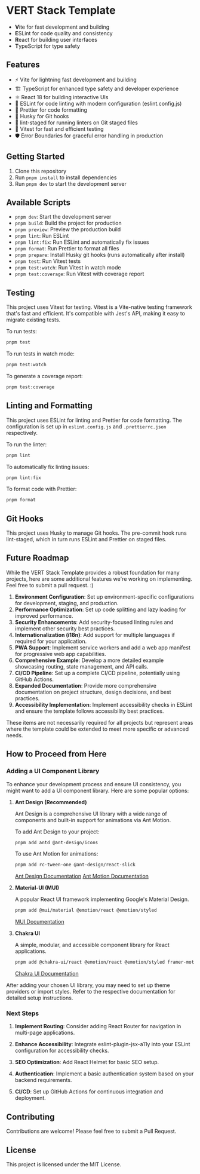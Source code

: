 # VERT Stack Template

- **V**ite for fast development and building
- **E**SLint for code quality and consistency
- **R**eact for building user interfaces
- **T**ypeScript for type safety

## Features

- ⚡️ Vite for lightning fast development and building
- 🏗 TypeScript for enhanced type safety and developer experience
- ⚛️ React 18 for building interactive UIs
- 📏 ESLint for code linting with modern configuration (eslint.config.js)
- 💖 Prettier for code formatting
- 🐶 Husky for Git hooks
- 🚫 lint-staged for running linters on Git staged files
- 🧪 Vitest for fast and efficient testing
- 🛡️ Error Boundaries for graceful error handling in production

## Getting Started

1. Clone this repository
2. Run `pnpm install` to install dependencies
3. Run `pnpm dev` to start the development server

## Available Scripts

- `pnpm dev`: Start the development server
- `pnpm build`: Build the project for production
- `pnpm preview`: Preview the production build
- `pnpm lint`: Run ESLint
- `pnpm lint:fix`: Run ESLint and automatically fix issues
- `pnpm format`: Run Prettier to format all files
- `pnpm prepare`: Install Husky git hooks (runs automatically after install)
- `pnpm test`: Run Vitest tests
- `pnpm test:watch`: Run Vitest in watch mode
- `pnpm test:coverage`: Run Vitest with coverage report

## Testing

This project uses Vitest for testing. Vitest is a Vite-native testing framework that's fast and efficient. It's compatible with Jest's API, making it easy to migrate existing tests.

To run tests:

```bash
pnpm test
```

To run tests in watch mode:

```bash
pnpm test:watch
```

To generate a coverage report:

```bash
pnpm test:coverage
```

## Linting and Formatting

This project uses ESLint for linting and Prettier for code formatting. The configuration is set up in `eslint.config.js` and `.prettierrc.json` respectively.

To run the linter:

```bash
pnpm lint
```

To automatically fix linting issues:

```bash
pnpm lint:fix
```

To format code with Prettier:

```bash
pnpm format
```

## Git Hooks

This project uses Husky to manage Git hooks. The pre-commit hook runs lint-staged, which in turn runs ESLint and Prettier on staged files.

## Future Roadmap

While the VERT Stack Template provides a robust foundation for many projects, here are some additional features we're working on implementing. Feel free to submit a pull request. :)

1. **Environment Configuration**: Set up environment-specific configurations for development, staging, and production.
2. **Performance Optimization**: Set up code splitting and lazy loading for improved performance.
3. **Security Enhancements**: Add security-focused linting rules and implement other security best practices.
4. **Internationalization (i18n)**: Add support for multiple languages if required for your application.
5. **PWA Support**: Implement service workers and add a web app manifest for progressive web app capabilities.
6. **Comprehensive Example**: Develop a more detailed example showcasing routing, state management, and API calls.
7. **CI/CD Pipeline**: Set up a complete CI/CD pipeline, potentially using GitHub Actions.
8. **Expanded Documentation**: Provide more comprehensive documentation on project structure, design decisions, and best practices.
9. **Accessibility Implementation**: Implement accessibility checks in ESLint and ensure the template follows accessibility best practices.

These items are not necessarily required for all projects but represent areas where the template could be extended to meet more specific or advanced needs.

## How to Proceed from Here

### Adding a UI Component Library

To enhance your development process and ensure UI consistency, you might want to add a UI component library. Here are some popular options:

1. **Ant Design (Recommended)**

   Ant Design is a comprehensive UI library with a wide range of components and built-in support for animations via Ant Motion.

   To add Ant Design to your project:

   ```bash
   pnpm add antd @ant-design/icons
   ```

   To use Ant Motion for animations:

   ```bash
   pnpm add rc-tween-one @ant-design/react-slick
   ```

   [Ant Design Documentation](https://ant.design/)
   [Ant Motion Documentation](https://motion.ant.design/)

2. **Material-UI (MUI)**

   A popular React UI framework implementing Google's Material Design.

   ```bash
   pnpm add @mui/material @emotion/react @emotion/styled
   ```

   [MUI Documentation](https://mui.com/)

3. **Chakra UI**

   A simple, modular, and accessible component library for React applications.

   ```bash
   pnpm add @chakra-ui/react @emotion/react @emotion/styled framer-motion
   ```

   [Chakra UI Documentation](https://chakra-ui.com/)

After adding your chosen UI library, you may need to set up theme providers or import styles. Refer to the respective documentation for detailed setup instructions.

### Next Steps

1. **Implement Routing**: Consider adding React Router for navigation in multi-page applications.

2. **Enhance Accessibility**: Integrate eslint-plugin-jsx-a11y into your ESLint configuration for accessibility checks.

3. **SEO Optimization**: Add React Helmet for basic SEO setup.

4. **Authentication**: Implement a basic authentication system based on your backend requirements.

5. **CI/CD**: Set up GitHub Actions for continuous integration and deployment.

## Contributing

Contributions are welcome! Please feel free to submit a Pull Request.

## License

This project is licensed under the MIT License.
